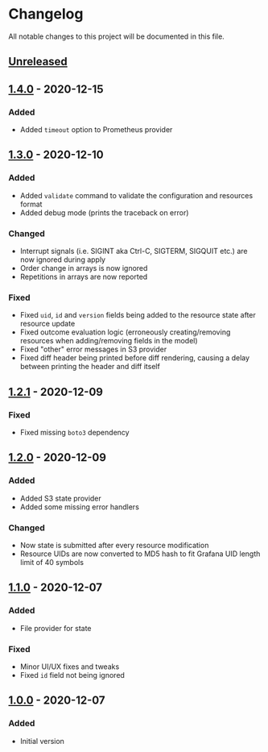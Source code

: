 # Changelog

All notable changes to this project will be documented in this file.

## [Unreleased]

## [1.4.0] - 2020-12-15

### Added

- Added `timeout` option to Prometheus provider

## [1.3.0] - 2020-12-10

### Added

- Added `validate` command to validate the configuration and resources format
- Added debug mode (prints the traceback on error)

### Changed

- Interrupt signals (i.e. SIGINT aka Ctrl-C, SIGTERM, SIGQUIT etc.) are now ignored during apply
- Order change in arrays is now ignored
- Repetitions in arrays are now reported

### Fixed

- Fixed `uid`, `id` and `version` fields being added to the resource state after resource update
- Fixed outcome evaluation logic (erroneously creating/removing resources when adding/removing fields in the model)
- Fixed "other" error messages in S3 provider
- Fixed diff header being printed before diff rendering, causing a delay between printing the header and diff itself

## [1.2.1] - 2020-12-09

### Fixed

- Fixed missing `boto3` dependency

## [1.2.0] - 2020-12-09

### Added

- Added S3 state provider
- Added some missing error handlers

### Changed

- Now state is submitted after every resource modification
- Resource UIDs are now converted to MD5 hash to fit Grafana UID length limit of 40 symbols

## [1.1.0] - 2020-12-07

### Added

- File provider for state

### Fixed

- Minor UI/UX fixes and tweaks
- Fixed `id` field not being ignored

## [1.0.0] - 2020-12-07

### Added

- Initial version

[unreleased]: https://github.com/SupersonicAds/spotcli/compare/v1.4.0...HEAD
[1.4.0]: https://github.com/SupersonicAds/spotcli/compare/v1.3.0...v1.4.0
[1.3.0]: https://github.com/SupersonicAds/spotcli/compare/v1.2.1...v1.3.0
[1.2.1]: https://github.com/SupersonicAds/spotcli/compare/v1.2.0...v1.2.1
[1.2.0]: https://github.com/SupersonicAds/spotcli/compare/v1.1.0...v1.2.0
[1.1.0]: https://github.com/SupersonicAds/spotcli/compare/v1.0.0...v1.1.0
[1.0.0]: https://github.com/SupersonicAds/spotcli/compare/2c07324...v1.0.0
